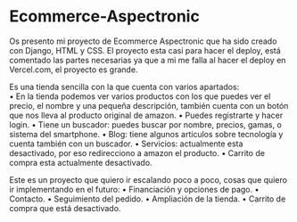 # Ecommerce-Aspectronic

Os presento mi proyecto de Ecommerce Aspectronic que ha sido creado con Django, HTML y CSS.
El proyecto esta casi para hacer el deploy, está comentado las partes necesarias ya que a mi me falla al hacer el deploy en Vercel.com, el proyecto es grande. 

Es una tienda sencilla con la que cuenta con varios apartados: <br />
  • En la tienda podemos ver varios productos con los que puedes ver el precio, el nombre y una pequeña descripción, también cuenta con un botón que nos lleva al producto original de amazon.
  • Puedes registrarte y hacer login.
  • Tiene un buscador: puedes buscar por nombre, precios, gamas, o sistema del smartphone.
  • Blog: tiene algunos artículos sobre tecnología y cuenta también con un buscador.
  • Servicios: actualmente esta desactivado, por eso redirecciono a amazon el producto. 
  • Carrito de compra esta actualmente desactivado.
  
  
Este es un proyecto que quiero ir escalando poco a poco, cosas que quiero ir implementando en el futuro:
   • Financiación y opciones de pago.
   • Contacto.
   • Seguimiento del pedido.
   • Ampliación de la tienda.
   • Carrito de compra que está desactivado.
